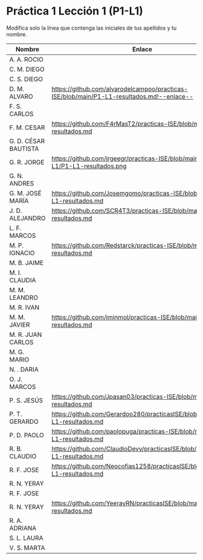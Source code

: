 # Práctica 1 Lección 1 (P1-L1)

Modifica solo la línea que contenga las iniciales de tus apellidos y tu nombre.

| Nombre       | Enlace                                                                   |
| --------------- | ---------------------------------------------------------- |
| A. A. ROCIO | <!--enlace-->                                                           |
| C. M. DIEGO | <!--enlace-->                                                           |
| C. S. DIEGO | <!--enlace-->                                                           |
| D. M. ALVARO | <https://github.com/alvarodelcampoo/practicas-ISE/blob/main/P1-L1-resultados.md!--enlace-->                                                           |
| F. S. CARLOS | <!--enlace-->                                                           |
| F. M. CESAR | https://github.com/F4rMasT2/practicas-ISE/blob/main/P1-L1-resultados.md                                                         |
| G. D. CÉSAR BAUTISTA | <!--enlace-->                                                           |
| G. R. JORGE | https://github.com/jrgeegr/practicas-ISE/blob/main/P1-L1/P1-L1-resultados.png                                                           |
| G. N. ANDRES | <!--enlace-->                                                           |
| G. M. JOSÉ MARÍA | https://github.com/Josemgomo/practicas-ISE/blob/main/P1-L1-resultados.md                                                          |
| J. D. ALEJANDRO | <!--enlace-->https://github.com/SCR4T3/practicas-ISE/blob/main/P1-L1-resultados.md                                                           |
| L. F. MARCOS | <!--enlace-->                                                           |
| M. P. IGNACIO | https://github.com/Redstarck/practicas-ISE/blob/main/P1-L1-resultados.md |
| M. B. JAIME | <!--enlace-->                                                           |
| M. I. CLAUDIA | <!--enlace-->                                                           |
| M. M. LEANDRO | <!--enlace-->                                                           |
| M. R. IVAN | <!--enlace-->                                                           |
| M. M. JAVIER | https://github.com/jminmol/practicas-ISE/blob/main/P1-L1-resultados.md                                                        |
| M. R. JUAN CARLOS | <!--enlace-->                                                           |
| M. G. MARIO | <!--enlace-->                                                           |
| N. . DARIA | <!--enlace-->                                                           |
| O. J. MARCOS | <!--enlace-->                                                           |
| P. S. JESÚS | https://github.com/Jpasan03/practicas-ISE/blob/main/P1-L1-resultados.md                                                          |
| P. T. GERARDO |https://github.com/Gerardoo280/practicasISE/blob/main/P1-L1-resultados.md |
| P. D. PAOLO | https://github.com/paolopuga/practicas-ISE/blob/main/P1-L1-resultados.md                                                      |
| R. B. CLAUDIO |https://github.com/ClaudioDevv/practicasISE/blob/main/P1-L1-resultados.md |
| R. F. JOSE |https://github.com/Neocofias1258/practicasISE/blob/main/P1-L1-resultados.md|
| R. N. YERAY | <!--enlace-->                                                           |
| R. F. JOSE | <!--enlace-->                                                           |
| R. N. YERAY | https://github.com/YeerayRN/practicasISE/blob/main/P1-L1-resultados.md|
| R. A. ADRIANA | <!--enlace-->                                                           |
| S. L. LAURA | <!--enlace-->                                                           |
| V. S. MARTA | <!--enlace-->                                                           |
